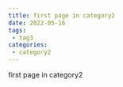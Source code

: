 ```yaml
---
title: first page in category2
date: 2022-05-16
tags:
 - tag3
categories: 
 - category2
---
```


first page in category2